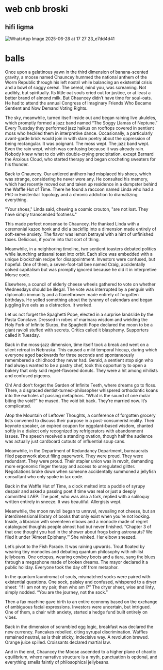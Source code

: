 # web cnb broski

## hifi ligma
![WhatsApp Image 2025-06-28 at 17 27 23_e7dd4d41](https://github.com/user-attachments/assets/7d47e45c-3234-480c-a842-c14b4dad1741)
# balls

Once upon a gelatinous yawn in the third dimension of banana-scented gravity, a moose named Chauncey hummed the national anthem of the Worm Republic through his left nostril while balancing an existential crisis and a bowl of soggy cereal. The cereal, mind you, was screaming. Not audibly, but spiritually. Its little oat souls cried out for justice, or at least a better brand of almond milk. But Chauncey didn’t have time for soul-oats. He had to attend the annual Congress of Imaginary Friends Who Became Sentient and Now Demand Voting Rights.

The sky, meanwhile, turned itself inside out and began raining live ukuleles, which promptly formed a jazz band named “The Soggy Llamas of Neptune.” Every Tuesday they performed jazz haikus on rooftops covered in sentient moss who heckled them in interpretive dance. Occasionally, a particularly avant-garde brick would join in with slam poetry about the oppression of being rectangular. It was poignant. The moss wept. The jazz band wept. Even the rain wept, which was confusing because it was already rain. Nobody knew what to do with double-crying precipitation, except Bernard the Anxious Cloud, who started therapy and began crocheting sweaters for his thunder.

Back to Chauncey. Our antlered antihero had misplaced his shoes, which was strange, considering he never wore any. He consulted his memory, which had recently moved out and taken up residence in a dumpster behind the Waffle Hut of Time. There he found a raccoon named Linda who had a PhD in Existential Topology and a chronic addiction to dramatizing everything.

"Your shoes," Linda said, chewing a cosmic crouton, "are not lost. They have simply transcended footness."

This made perfect nonsense to Chauncey. He thanked Linda with a ceremonial kazoo honk and did a backflip into a dimension made entirely of soft-serve anxiety. The flavor was lemon betrayal with a hint of unfinished taxes. Delicious, if you're into that sort of thing.

Meanwhile, in a neighboring timeline, two sentient toasters debated politics while launching artisanal toast into orbit. Each slice was embedded with a unique blockchain recipe for disappointment. Investors were confused, but hopeful. One of them, a seven-foot-tall bee named Craig, accidentally solved capitalism but was promptly ignored because he did it in interpretive Morse code.

Elsewhere, a council of elderly cheese wheels gathered to vote on whether Wednesdays should be illegal. The vote was interrupted by a penguin with diplomatic immunity and a flamethrower made entirely of forgotten birthdays. He yelled something about the tyranny of calendars and began juggling live eels as a distraction. It worked.

Let us not forget the Spaghetti Pope, elected in a surprise landslide by the Pasta Conclave. Dressed in robes of marinara wisdom and wielding the Holy Fork of Infinite Slurps, the Spaghetti Pope declared the moon to be a giant ravioli stuffed with secrets. Critics called it blasphemy. Supporters called it Tuesday.

Back in the moss-jazz dimension, time itself took a break and went on a silent retreat in Nebraska. This caused a mild temporal hiccup, during which everyone aged backwards for three seconds and spontaneously remembered a childhood they never had. Gerald, a sentient stop sign who had always wanted to be a pastry chef, took this opportunity to open a bakery that only sold regret-flavored donuts. They were a hit among nihilists and confused pigeons.

Oh! And don’t forget the Garden of Infinite Teeth, where dreams go to floss. There, a disgraced dentist-turned-philosopher whispered orthodontic koans into the earholes of passing metaphors. “What is the sound of one molar biting the void?” he mused. The void bit back. They’re married now. It’s complicated.

Atop the Mountain of Leftover Thoughts, a conference of forgotten grocery lists convened to discuss their purpose in a post-consumerist reality. Their keynote speaker, an expired coupon for eggplant-based wisdom, chanted softly in a dialect only recognized by refrigerators with abandonment issues. The speech received a standing ovation, though half the audience was actually just cardboard cutouts of influential soup cans.

Meanwhile, in the Department of Redundancy Department, bureaucrats filed paperwork about filing paperwork. They were proud. They were redundant. They were proud. Their stapler union was in revolt, demanding more ergonomic finger therapy and access to unregulated glitter. Negotiations broke down when someone accidentally summoned a jellyfish consultant who only spoke in tax code.

Back in the Waffle Hut of Time, a clock melted into a puddle of syrupy despair and asked a passing poet if time was real or just a deeply committed LARP. The poet, who was also a fork, replied with a soliloquy written entirely in sneeze. It was beautiful. Allergists wept.

Meanwhile, the moon ravioli began to unravel, revealing not cheese, but an interdimensional library of books that only exist when you’re not looking. Inside, a librarian with seventeen elbows and a monocle made of regret catalogued thoughts people almost had but never finished. “Chapter 3 of that one thought you had in the shower about frogs being astronauts? We filed it under 'Almost Epiphany.'” She winked. Her elbow sneezed.

Let’s pivot to the Fish Parade. It was raining upwards. Trout floated by wearing tiny monocles and debating quantum philosophy with nihilist jellybeans. One octopus, wearing cowboy boots and a tiara, sang the blues through a megaphone made of broken dreams. The mayor declared it a public holiday. Everyone took the day off from metaphor.

In the quantum laundromat of souls, mismatched socks were paired with existential questions. One sock, paisley and confused, whispered to a dryer sheet: “If I am not my pair, then who am I?” The dryer sheet, wise and linty, simply nodded. “You are the journey, not the sock.”

Then a fax machine gave birth to an entire economy based on the exchange of ambiguous facial expressions. Investors were uncertain, but intrigued. One of them, a chair with anxiety, started a hedge fund built entirely on vibes.

Back in the dimension of scrambled egg logic, breakfast was declared the new currency. Pancakes rebelled, citing syrupal discrimination. Waffles remained neutral, as is their sticky, indecisive way. A revolution brewed. Orange juice spilled. Croissants declared martial law.

And in the end, Chauncey the Moose ascended to a higher plane of chaotic equilibrium, where narrative structure is a myth, punctuation is optional, and everything smells faintly of philosophical jellybeans.
